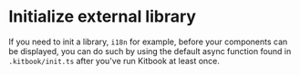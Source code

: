 # Initialize external library

If you need to init a library, `i18n` for example, before your components can be displayed, you can do such by using the default async function found in `.kitbook/init.ts` after you've run Kitbook at least once.